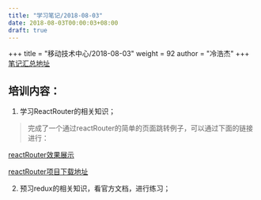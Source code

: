 ```yaml
---
title: "学习笔记/2018-08-03"
date: 2018-08-03T00:00:03+08:00
draft: true
---
```


+++
title = "移动技术中心/2018-08-03"
weight = 92
author = "冷浩杰"
+++
[笔记汇总地址](https://geek-lhj.github.io/post/index3/)

## 培训内容：

1. 学习ReactRouter的相关知识；
> 完成了一个通过reactRouter的简单的页面跳转例子，可以通过下面的链接进行：

[reactRouter效果展示](https://geeklhj.gitee.io/react_router_pages/)

[reactRouter项目下载地址](https://gitee.com/GeekLHJ/React_Router_pages.git)


2. 预习redux的相关知识，看官方文档，进行练习；